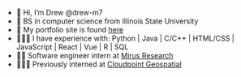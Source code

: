 
- 👋 Hi, I’m Drew @drew-m7
- 🌱 BS in computer science from Illinois State University
- 🥸 My portfolio site is found <a href="https://drew-m7.github.io/">here</a>
- 👨🏼‍💻 I have experience with: Python | Java | C/C++ | HTML/CSS | JavaScript | React | Vue | R | SQL
- 🥷🏻 Software engineer intern at <a href="https://mirus.io/">Mirus Research</a>
- 👨🏼‍💻 Previously interned at <a href="https://www.cloudpointgeo.com/">Cloudpoint Geospatial</a>

<!---
drew-m7/drew-m7 is a ✨ special ✨ repository because its `README.md` (this file) appears on your GitHub profile.
You can click the Preview link to take a look at your changes.
--->
